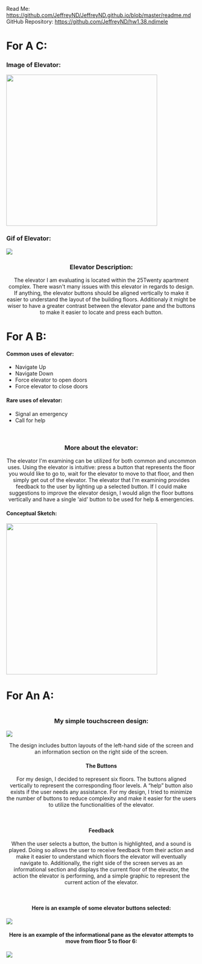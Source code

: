 Read Me: https://github.com/JeffreyND/JeffreyND.github.io/blob/master/readme.md
GitHub Repository: https://github.com/JeffreyND/hw1.38.ndimele

<html>
<body>
<h1> For A C: </h1>

<h3> Image of Elevator: </h3>
<img src="https://github.com/JeffreyND/JeffreyND.github.io/blob/master/hw1/elevator.JPG" width=400 />

<h3> Gif of Elevator: </h3>
<img src="https://github.com/JeffreyND/JeffreyND.github.io/blob/master/hw1/hw1.38.ndimele.gif" />

</br>
<h3 align="center"> Elevator Description: </h3>
<p align="center"> The elevator I am evaluating is located within the 25Twenty apartment complex. 
There wasn't many issues with this elevator in regards to design. If anything, the elevator buttons
should be aligned vertically to make it easier to understand the layout of the building floors.
Additionaly it might be wiser to have a greater contrast between the elevator pane and the buttons to
make it easier to locate and press each button.</p>


<h1> For A B: </h1>
<h4> Common uses of elevator: </h4>
<ul>
  <li> Navigate Up </li>
  <li> Navigate Down </li>
  <li> Force elevator to open doors </li>
  <li> Force elevator to close doors </li>
</ul>

<h4> Rare uses of elevator: </h4>
<ul>
  <li> Signal an emergency </li>
  <li> Call for help </li>
</ul>

</br>
<h3 align="center"> More about the elevator: </h3>
<p align="center"> The elevator I'm examining can be utilized for both common and uncommon uses. 
Using the elevator is intuitive: press a button that represents the floor you would like to go to,
wait for the elevator to move to that floor, and then simply get out of the elevator. The elevator
that I'm examining provides feedback to the user by lighting up a selected button. If I could make
suggestions to improve the elevator design, I would align the floor buttons vertically and have a
single 'aid' button to be used for help & emergencies.</p>

<h4> Conceptual Sketch: </h4>
<img src="https://github.com/JeffreyND/JeffreyND.github.io/blob/master/hw1/sketch.jpg" width=400 />


<h1> For An A: <h1>
<h3 align="center"> My simple touchscreen design: </h3>
<img src="https://github.com/JeffreyND/JeffreyND.github.io/blob/master/hw1/img1.png" align="center" />
<p align="center"> The design includes button layouts of the left-hand side of the screen and an information section on the right side of the screen. </p>
  <h4 align="center"> The Buttons </h4>
  <p align="center"> For my design, I decided to represent six floors. The buttons aligned vertically to represent the corresponding floor levels. A “help” button also exists if the user needs any assistance.
For my design, I tried to minimize the number of buttons to reduce complexity and make it easier for the users to utilize the functionalities of the elevator. </p>
  </br>
  <h4 align="center"> Feedback </h4>
  <p align="center"> When the user selects a button, the button is highlighted, and a sound is played. Doing so allows the user to receive feedback from their action and make it easier to understand which floors the elevator will eventually navigate to. Additionally, the right side of the screen serves as an informational section and displays the current floor of the elevator, the action the elevator is performing, and a simple graphic to represent the current action of the elevator. </p>
  </br>
  <h4 align="center"> Here is an example of some elevator buttons selected: </h4>
  <img src="https://github.com/JeffreyND/JeffreyND.github.io/blob/master/hw1/img2.png" align="center" />
  <h4 align="center"> Here is an example of the informational pane as the elevator attempts to move from floor 5 to floor 6: </h4>
  <img src="https://github.com/JeffreyND/JeffreyND.github.io/blob/master/hw1/img3.png" align="center" />
</body>
</html>
